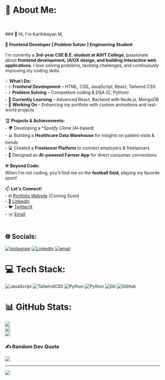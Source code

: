 # 💫 About Me:
<br><br>### 👋 Hi, I'm Karthikeyan M, <br><br>🚀 **Frontend Developer | Problem Solver | Engineering Student**  <br><br>I'm currently a **3rd-year CSE B.E. student at AIHT College**, passionate about **frontend development, UI/UX design, and building interactive web applications**. I love solving problems, tackling challenges, and continuously improving my coding skills.  <br><br>💡 **What I Do:**  <br>- 🔥 **Frontend Development** – HTML, CSS, JavaScript, React, Tailwind CSS  <br>- ⚡ **Problem Solving** – Competitive coding & DSA (C, Python)  <br>- 🌱 **Currently Learning** – Advanced React, Backend with Node.js, MongoDB  <br>- 🎯 **Working On** – Enhancing my portfolio with custom animations and real-world projects  <br><br>🏆 **Projects & Achievements:**  <br>- 🌍 Developing a **Spotify Clone* (AI-based)  <br>- 📊 Building a **Healthcare Data Warehouse** for insights on patient visits & trends  <br>- 💻 Created a **Freelancer Platform** to connect employers & freelancers  <br>- 🚜 Designed an **AI-powered Farmer App** for direct consumer connections  <br><br>⚽ **Beyond Code:**  <br>When I'm not coding, you'll find me on the **football field**, playing my favorite sport!  <br><br>📫 **Let's Connect!**  <br>- 🌐 [Portfolio Website](#) (Coming Soon)  <br>- 💼 [LinkedIn](#)  <br>- 🐦 [Twitter/X](#)  <br>- ✉️ [Email](#)  <br><br>


## 🌐 Socials:
[![Instagram](https://img.shields.io/badge/Instagram-%23E4405F.svg?logo=Instagram&logoColor=white)](https://instagram.com/https://www.instagram.com/_alpha_kx_?igsh=d2VsZnB4eml3YTd4) [![LinkedIn](https://img.shields.io/badge/LinkedIn-%230077B5.svg?logo=linkedin&logoColor=white)](https://linkedin.com/in/https://www.linkedin.com/in/karthikeyan-m-8995782b0?utm_source=share&utm_campaign=share_via&utm_content=profile&utm_medium=android_app) [![email](https://img.shields.io/badge/Email-D14836?logo=gmail&logoColor=white)](mailto:karthideva093@gmail.com) 

# 💻 Tech Stack:
![JavaScript](https://img.shields.io/badge/javascript-%23323330.svg?style=for-the-badge&logo=javascript&logoColor=%23F7DF1E) ![TailwindCSS](https://img.shields.io/badge/tailwindcss-%2338B2AC.svg?style=for-the-badge&logo=tailwind-css&logoColor=white) ![Python](https://img.shields.io/badge/python-3670A0?style=for-the-badge&logo=python&logoColor=ffdd54) ![Python](https://img.shields.io/badge/python-3670A0?style=for-the-badge&logo=python&logoColor=ffdd54) ![Git](https://img.shields.io/badge/git-%23F05033.svg?style=for-the-badge&logo=git&logoColor=white) ![GitHub](https://img.shields.io/badge/github-%23121011.svg?style=for-the-badge&logo=github&logoColor=white)
# 📊 GitHub Stats:
![](https://github-readme-stats.vercel.app/api?username=karthikeyan,uthukumaran&theme=dark&hide_border=false&include_all_commits=false&count_private=false)<br/>
![](https://nirzak-streak-stats.vercel.app/?user=karthikeyan,uthukumaran&theme=dark&hide_border=false)<br/>
![](https://github-readme-stats.vercel.app/api/top-langs/?username=karthikeyan,uthukumaran&theme=dark&hide_border=false&include_all_commits=false&count_private=false&layout=compact)


### ✍️ Random Dev Quote
![](https://quotes-github-readme.vercel.app/api?type=horizontal&theme=radical)

---
[![](https://visitcount.itsvg.in/api?id=karthikeyan,uthukumaran&icon=0&color=0)](https://visitcount.itsvg.in)

<!-- Proudly created with GPRM ( https://gprm.itsvg.in ) -->
